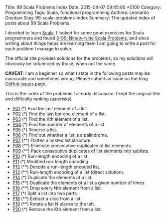Title: 99 Scala Problems Index
Date: 2015-04-07 09:45:00 +0100
Category: Programming
Tags: Scala, functional programming
Authors: Leonardo Giordani
Slug: 99-scala-problems-index
Summary: The updated index of posts about 99 Scala Problems

I decided to learn [Scala](http://www.scala-lang.org/). I looked for some good exercises for Scala programmers and found [S-99: Ninety-Nine Scala Problems](http://aperiodic.net/phil/scala/s-99/), and since writing about things helps me learning them I am going to write a post for each problem I manage to solve.

The official site provides solutions for the problems, so my solutions will obviously be influenced by those, when not the same.

**CAVEAT**: I am a beginner so what I state in the following posts may be inaccurate and sometimes wrong. Please submit an issue on the blog [GitHub issues](http://github.com/TheDigitalCatOnline/thedigitalcatonline.github.com/issues) page.

This is the index of the problems I already discussed. I kept the original title and difficulty ranking (asterisks)

* [P01](/2015/04/07/99-scala-problems-01-find-last-element/) (*) Find the last element of a list.
* [P02](/2015/04/07/99-scala-problems-02-find-last-nth/) (*) Find the last but one element of a list.
* [P03](/2015/04/07/99-scala-problems-03-find-kth/) (*) Find the Kth element of a list.
* [P04](/2015/04/07/99-scala-problems-04-length/) (*) Find the number of elements of a list.
* [P05](/2015/04/07/99-scala-problems-05-reverse/) (*) Reverse a list.
* [P06](/2015/04/07/99-scala-problems-06-palindome/) (*) Find out whether a list is a palindrome.
* [P07](/2015/04/07/99-scala-problems-07-flatten/) (**) Flatten a nested list structure.
* [P08](/2015/04/07/99-scala-problems-08-eliminate-consecutive-duplicates/) (**) Eliminate consecutive duplicates of list elements.
* [P09](/2015/04/07/99-scala-problems-09-pack-consecutive-duplicates/) (**) Pack consecutive duplicates of list elements into sublists.
* [P10](/2015/04/14/99-scala-problems-10-run-length-encoding-of-a-list) (*) Run-length encoding of a list.
* [P11](/2015/04/14/99-scala-problems-11-modified-run-length-encoding) (*) Modified run-length encoding.
* [P12](/2015/04/14/99-scala-problems-12-decode-a-run-length-encoded-list) (**) Decode a run-length encoded list.
* [P13](/2015/04/14/99-scala-problems-13-run-length-encoding-of-a-list-direct-solution) (**) Run-length encoding of a list (direct solution).
* [P14](/2015/04/14/99-scala-problems-14-duplicate-the-elements-of-a-list) (*) Duplicate the elements of a list.
* [P15](/2015/04/14/99-scala-problems-15-duplicate-the-elements-of-a-list-a-given-number-of-times) (**) Duplicate the elements of a list a given number of times.
* [P16](/2015/05/13/99-scala-problems-16-20) (**) Drop every Nth element from a list.
* [P17](/2015/05/13/99-scala-problems-16-20) (*) Split a list into two parts.
* [P18](/2015/05/13/99-scala-problems-16-20) (**) Extract a slice from a list.
* [P19](/2015/05/13/99-scala-problems-16-20) (**) Rotate a list N places to the left.
* [P20](/2015/05/13/99-scala-problems-16-20) (*) Remove the Kth element from a list.